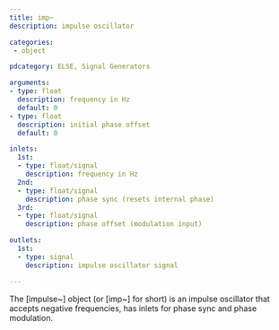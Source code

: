 ```yaml
---
title: imp~
description: impulse oscillator

categories:
 - object

pdcategory: ELSE, Signal Generators

arguments:
- type: float
  description: frequency in Hz
  default: 0
- type: float
  description: initial phase offset
  default: 0

inlets:
  1st:
  - type: float/signal
    description: frequency in Hz
  2nd:
  - type: float/signal
    description: phase sync (resets internal phase)
  3rd:
  - type: float/signal
    description: phase offset (modulation input)

outlets:
  1st:
  - type: signal
    description: impulse oscillator signal

---
```


The [impulse~] object (or [imp~] for short) is an impulse oscillator that accepts negative frequencies, has inlets for phase sync and phase modulation.

